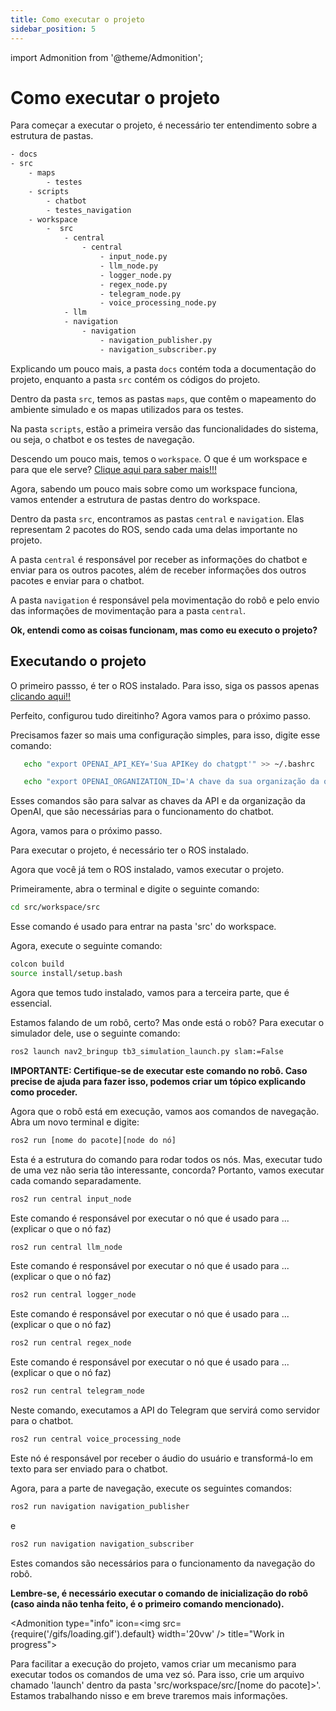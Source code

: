 ```yaml
---
title: Como executar o projeto
sidebar_position: 5
---
```

import Admonition from '@theme/Admonition';

# Como executar o projeto

Para começar a executar o projeto, é necessário ter entendimento sobre a estrutura de pastas.

```bash
- docs
- src
    - maps
        - testes
    - scripts
        - chatbot
        - testes_navigation
    - workspace
        -  src
            - central
                - central
                    - input_node.py
                    - llm_node.py
                    - logger_node.py
                    - regex_node.py
                    - telegram_node.py
                    - voice_processing_node.py             
            - llm
            - navigation
                - navigation
                    - navigation_publisher.py
                    - navigation_subscriber.py

```

Explicando um pouco mais, a pasta `docs` contém toda a documentação do projeto, enquanto a pasta `src` contém os códigos do projeto.

Dentro da pasta `src`, temos as pastas `maps`, que contêm o mapeamento do ambiente simulado e os mapas utilizados para os testes.

Na pasta `scripts`, estão a primeira versão das funcionalidades do sistema, ou seja, o chatbot e os testes de navegação.

Descendo um pouco mais, temos o `workspace`. O que é um workspace e para que ele serve?
[Clique aqui para saber mais!!!](hhttps://rmnicola.github.io/m8-ec-encontros/sprint1/encontro3/roslaunch)

Agora, sabendo um pouco mais sobre como um workspace funciona, vamos entender a estrutura de pastas dentro do workspace.

Dentro da pasta `src`, encontramos as pastas `central` e `navigation`. Elas representam 2 pacotes do ROS, sendo cada uma delas importante no projeto.

A pasta `central` é responsável por receber as informações do chatbot e enviar para os outros pacotes, além de receber informações dos outros pacotes e enviar para o chatbot.

A pasta `navigation` é responsável pela movimentação do robô e pelo envio das informações de movimentação para a pasta `central`.

**Ok, entendi como as coisas funcionam, mas como eu executo o projeto?**

## Executando o projeto

O primeiro passso, é ter o ROS instalado. Para isso, siga os passos apenas [clicando aqui!!](https://rmnicola.github.io/m8-ec-encontros/sprint1/encontro1/setup-ubuntu)

Perfeito, configurou tudo direitinho? Agora vamos para o próximo passo.

Precisamos fazer so mais uma configuração simples, para isso, digite esse comando:
    
```bash
   echo "export OPENAI_API_KEY='Sua APIKey do chatgpt'" >> ~/.bashrc
```
   
```bash
   echo "export OPENAI_ORGANIZATION_ID='A chave da sua organização da openai'" >> ~/.bashrc
```

Esses comandos são para salvar as chaves da API e da organização da OpenAI, que são necessárias para o funcionamento do chatbot.

Agora, vamos para o próximo passo.

Para executar o projeto, é necessário ter o ROS instalado.

Agora que você já tem o ROS instalado, vamos executar o projeto.

Primeiramente, abra o terminal e digite o seguinte comando:

```bash
cd src/workspace/src
```

Esse comando é usado para entrar na pasta 'src' do workspace.

Agora, execute o seguinte comando:

```bash
colcon build
source install/setup.bash
```
Agora que temos tudo instalado, vamos para a terceira parte, que é essencial.

Estamos falando de um robô, certo? Mas onde está o robô? Para executar o simulador dele, use o seguinte comando:

```bash
ros2 launch nav2_bringup tb3_simulation_launch.py slam:=False
```
**IMPORTANTE: Certifique-se de executar este comando no robô. Caso precise de ajuda para fazer isso, podemos criar um tópico explicando como proceder.**

Agora que o robô está em execução, vamos aos comandos de navegação. Abra um novo terminal e digite:

```bash
ros2 run [nome do pacote][node do nó]
```

Esta é a estrutura do comando para rodar todos os nós. Mas, executar tudo de uma vez não seria tão interessante, concorda? Portanto, vamos executar cada comando separadamente.

```bash
ros2 run central input_node
```
Este comando é responsável por executar o nó que é usado para ... (explicar o que o nó faz)

```bash
ros2 run central llm_node
```

Este comando é responsável por executar o nó que é usado para ... (explicar o que o nó faz)

```bash
ros2 run central logger_node
```

Este comando é responsável por executar o nó que é usado para ... (explicar o que o nó faz)

```bash
ros2 run central regex_node
```

Este comando é responsável por executar o nó que é usado para ... (explicar o que o nó faz)

```bash
ros2 run central telegram_node
```
Neste comando, executamos a API do Telegram que servirá como servidor para o chatbot.

```bash
ros2 run central voice_processing_node
```

Este nó é responsável por receber o áudio do usuário e transformá-lo em texto para ser enviado para o chatbot.

Agora, para a parte de navegação, execute os seguintes comandos:

```bash
ros2 run navigation navigation_publisher
```

e
```bash
ros2 run navigation navigation_subscriber
```

Estes comandos são necessários para o funcionamento da navegação do robô.

**Lembre-se, é necessário executar o comando de inicialização do robô (caso ainda não tenha feito, é o primeiro comando mencionado).**

<Admonition 
    type="info" 
    icon=<img src={require('/gifs/loading.gif').default} width='20vw' />
    title="Work in progress">
</Admonition>

Para facilitar a execução do projeto, vamos criar um mecanismo para executar todos os comandos de uma vez só. Para isso, crie um arquivo chamado 'launch' dentro da pasta 'src/workspace/src/[nome do pacote]>'. Estamos trabalhando nisso e em breve traremos mais informações.
